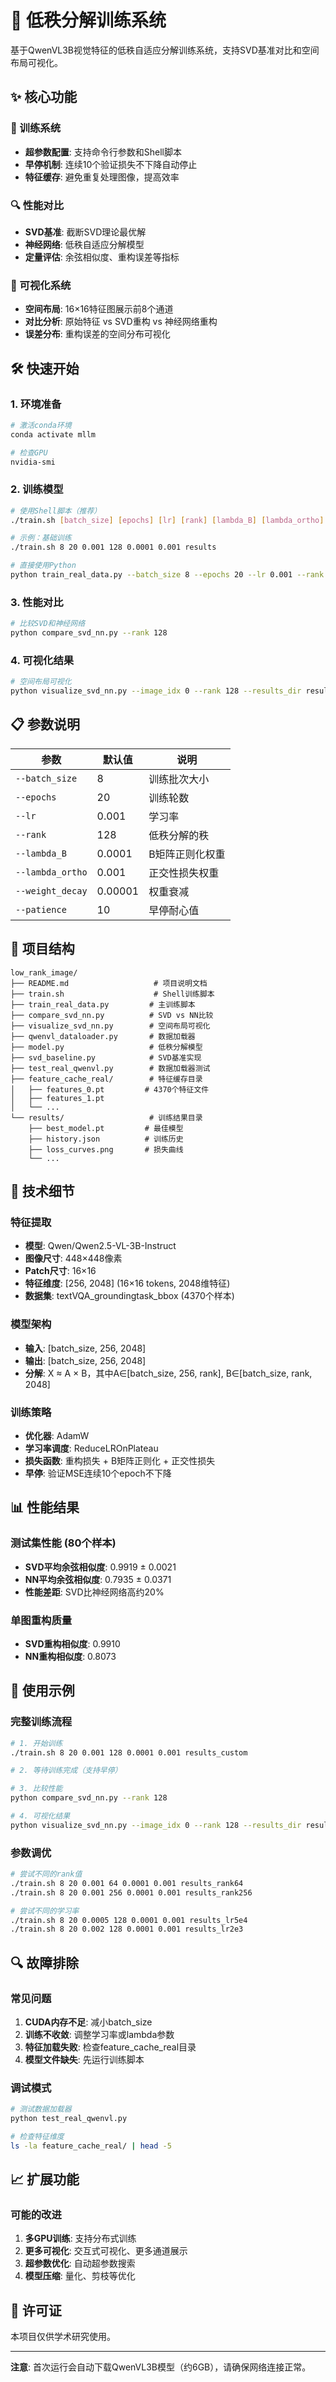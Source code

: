 # 🎯 低秩分解训练系统

基于QwenVL3B视觉特征的低秩自适应分解训练系统，支持SVD基准对比和空间布局可视化。

## ✨ 核心功能

### 🚀 训练系统
- **超参数配置**: 支持命令行参数和Shell脚本
- **早停机制**: 连续10个验证损失不下降自动停止
- **特征缓存**: 避免重复处理图像，提高效率

### 🔍 性能对比
- **SVD基准**: 截断SVD理论最优解
- **神经网络**: 低秩自适应分解模型
- **定量评估**: 余弦相似度、重构误差等指标

### 🎨 可视化系统
- **空间布局**: 16×16特征图展示前8个通道
- **对比分析**: 原始特征 vs SVD重构 vs 神经网络重构
- **误差分布**: 重构误差的空间分布可视化

## 🛠️ 快速开始

### 1. 环境准备
```bash
# 激活conda环境
conda activate mllm

# 检查GPU
nvidia-smi
```

### 2. 训练模型
```bash
# 使用Shell脚本（推荐）
./train.sh [batch_size] [epochs] [lr] [rank] [lambda_B] [lambda_ortho] [results_dir]

# 示例：基础训练
./train.sh 8 20 0.001 128 0.0001 0.001 results

# 直接使用Python
python train_real_data.py --batch_size 8 --epochs 20 --lr 0.001 --rank 128
```

### 3. 性能对比
```bash
# 比较SVD和神经网络
python compare_svd_nn.py --rank 128
```

### 4. 可视化结果
```bash
# 空间布局可视化
python visualize_svd_nn.py --image_idx 0 --rank 128 --results_dir results
```

## 📋 参数说明

| 参数 | 默认值 | 说明 |
|------|--------|------|
| `--batch_size` | 8 | 训练批次大小 |
| `--epochs` | 20 | 训练轮数 |
| `--lr` | 0.001 | 学习率 |
| `--rank` | 128 | 低秩分解的秩 |
| `--lambda_B` | 0.0001 | B矩阵正则化权重 |
| `--lambda_ortho` | 0.001 | 正交性损失权重 |
| `--weight_decay` | 0.00001 | 权重衰减 |
| `--patience` | 10 | 早停耐心值 |

## 📁 项目结构

```
low_rank_image/
├── README.md                   # 项目说明文档
├── train.sh                    # Shell训练脚本
├── train_real_data.py         # 主训练脚本
├── compare_svd_nn.py          # SVD vs NN比较
├── visualize_svd_nn.py        # 空间布局可视化
├── qwenvl_dataloader.py       # 数据加载器
├── model.py                   # 低秩分解模型
├── svd_baseline.py            # SVD基准实现
├── test_real_qwenvl.py        # 数据加载器测试
├── feature_cache_real/        # 特征缓存目录
│   ├── features_0.pt         # 4370个特征文件
│   ├── features_1.pt
│   └── ...
└── results/                   # 训练结果目录
    ├── best_model.pt         # 最佳模型
    ├── history.json          # 训练历史
    ├── loss_curves.png       # 损失曲线
    └── ...
```

## 🔧 技术细节

### 特征提取
- **模型**: Qwen/Qwen2.5-VL-3B-Instruct
- **图像尺寸**: 448×448像素
- **Patch尺寸**: 16×16
- **特征维度**: [256, 2048] (16×16 tokens, 2048维特征)
- **数据集**: textVQA_groundingtask_bbox (4370个样本)

### 模型架构
- **输入**: [batch_size, 256, 2048]
- **输出**: [batch_size, 256, 2048]
- **分解**: X ≈ A × B，其中A∈[batch_size, 256, rank], B∈[batch_size, rank, 2048]

### 训练策略
- **优化器**: AdamW
- **学习率调度**: ReduceLROnPlateau
- **损失函数**: 重构损失 + B矩阵正则化 + 正交性损失
- **早停**: 验证MSE连续10个epoch不下降

## 📊 性能结果

### 测试集性能 (80个样本)
- **SVD平均余弦相似度**: 0.9919 ± 0.0021
- **NN平均余弦相似度**: 0.7935 ± 0.0371
- **性能差距**: SVD比神经网络高约20%

### 单图重构质量
- **SVD重构相似度**: 0.9910
- **NN重构相似度**: 0.8073

## 🚀 使用示例

### 完整训练流程
```bash
# 1. 开始训练
./train.sh 8 20 0.001 128 0.0001 0.001 results_custom

# 2. 等待训练完成（支持早停）

# 3. 比较性能
python compare_svd_nn.py --rank 128

# 4. 可视化结果
python visualize_svd_nn.py --image_idx 0 --rank 128 --results_dir results_custom
```

### 参数调优
```bash
# 尝试不同的rank值
./train.sh 8 20 0.001 64 0.0001 0.001 results_rank64
./train.sh 8 20 0.001 256 0.0001 0.001 results_rank256

# 尝试不同的学习率
./train.sh 8 20 0.0005 128 0.0001 0.001 results_lr5e4
./train.sh 8 20 0.002 128 0.0001 0.001 results_lr2e3
```

## 🔍 故障排除

### 常见问题
1. **CUDA内存不足**: 减小batch_size
2. **训练不收敛**: 调整学习率或lambda参数
3. **特征加载失败**: 检查feature_cache_real目录
4. **模型文件缺失**: 先运行训练脚本

### 调试模式
```bash
# 测试数据加载器
python test_real_qwenvl.py

# 检查特征维度
ls -la feature_cache_real/ | head -5
```

## 📈 扩展功能

### 可能的改进
1. **多GPU训练**: 支持分布式训练
2. **更多可视化**: 交互式可视化、更多通道展示
3. **超参数优化**: 自动超参数搜索
4. **模型压缩**: 量化、剪枝等优化

## 📄 许可证

本项目仅供学术研究使用。

---

**注意**: 首次运行会自动下载QwenVL3B模型（约6GB），请确保网络连接正常。



